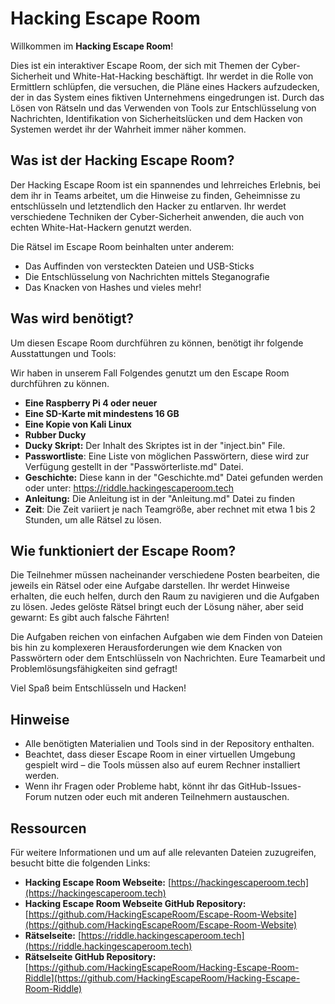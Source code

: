 
# Hacking Escape Room

Willkommen im **Hacking Escape Room**! 

Dies ist ein interaktiver Escape Room, der sich mit Themen der Cyber-Sicherheit und White-Hat-Hacking beschäftigt. Ihr werdet in die Rolle von Ermittlern schlüpfen, die versuchen, die Pläne eines Hackers aufzudecken, der in das System eines fiktiven Unternehmens eingedrungen ist. Durch das Lösen von Rätseln und das Verwenden von Tools zur Entschlüsselung von Nachrichten, Identifikation von Sicherheitslücken und dem Hacken von Systemen werdet ihr der Wahrheit immer näher kommen.

## Was ist der Hacking Escape Room?

Der Hacking Escape Room ist ein spannendes und lehrreiches Erlebnis, bei dem ihr in Teams arbeitet, um die Hinweise zu finden, Geheimnisse zu entschlüsseln und letztendlich den Hacker zu entlarven. Ihr werdet verschiedene Techniken der Cyber-Sicherheit anwenden, die auch von echten White-Hat-Hackern genutzt werden.

Die Rätsel im Escape Room beinhalten unter anderem:

- Das Auffinden von versteckten Dateien und USB-Sticks
- Die Entschlüsselung von Nachrichten mittels Steganografie
- Das Knacken von Hashes und vieles mehr!

## Was wird benötigt?

Um diesen Escape Room durchführen zu können, benötigt ihr folgende Ausstattungen und Tools:

Wir haben in unserem Fall Folgendes genutzt um den Escape Room durchführen zu können.

- **Eine Raspberry Pi 4 oder neuer** 
- **Eine SD-Karte mit mindestens 16 GB**
- **Eine Kopie von Kali Linux**
- **Rubber Ducky** 
- **Ducky Skript:** Der Inhalt des Skriptes ist in der "inject.bin" File. 
- **Passwortliste**: Eine Liste von möglichen Passwörtern, diese wird zur Verfügung gestellt in der "Passwörterliste.md" Datei.
- **Geschichte:** Diese kann in der "Geschichte.md" Datei gefunden werden oder unter: https://riddle.hackingescaperoom.tech
- **Anleitung:** Die Anleitung ist in der "Anleitung.md" Datei zu finden 
- **Zeit**: Die Zeit variiert je nach Teamgröße, aber rechnet mit etwa 1 bis 2 Stunden, um alle Rätsel zu lösen.

## Wie funktioniert der Escape Room?

Die Teilnehmer müssen nacheinander verschiedene Posten bearbeiten, die jeweils ein Rätsel oder eine Aufgabe darstellen. Ihr werdet Hinweise erhalten, die euch helfen, durch den Raum zu navigieren und die Aufgaben zu lösen. Jedes gelöste Rätsel bringt euch der Lösung näher, aber seid gewarnt: Es gibt auch falsche Fährten!

Die Aufgaben reichen von einfachen Aufgaben wie dem Finden von Dateien bis hin zu komplexeren Herausforderungen wie dem Knacken von Passwörtern oder dem Entschlüsseln von Nachrichten. Eure Teamarbeit und Problemlösungsfähigkeiten sind gefragt!

Viel Spaß beim Entschlüsseln und Hacken!

## Hinweise

- Alle benötigten Materialien und Tools sind in der Repository enthalten.
- Beachtet, dass dieser Escape Room in einer virtuellen Umgebung gespielt wird – die Tools müssen also auf eurem Rechner installiert werden.
- Wenn ihr Fragen oder Probleme habt, könnt ihr das GitHub-Issues-Forum nutzen oder euch mit anderen Teilnehmern austauschen.

## Ressourcen

Für weitere Informationen und um auf alle relevanten Dateien zuzugreifen, besucht bitte die folgenden Links:

- **Hacking Escape Room Webseite:** [https://hackingescaperoom.tech](https://hackingescaperoom.tech)
- **Hacking Escape Room Webseite GitHub Repository:** [https://github.com/HackingEscapeRoom/Escape-Room-Website](https://github.com/HackingEscapeRoom/Escape-Room-Website)
- **Rätselseite:** [https://riddle.hackingescaperoom.tech](https://riddle.hackingescaperoom.tech)
- **Rätselseite GitHub Repository:** [https://github.com/HackingEscapeRoom/Hacking-Escape-Room-Riddle](https://github.com/HackingEscapeRoom/Hacking-Escape-Room-Riddle)

